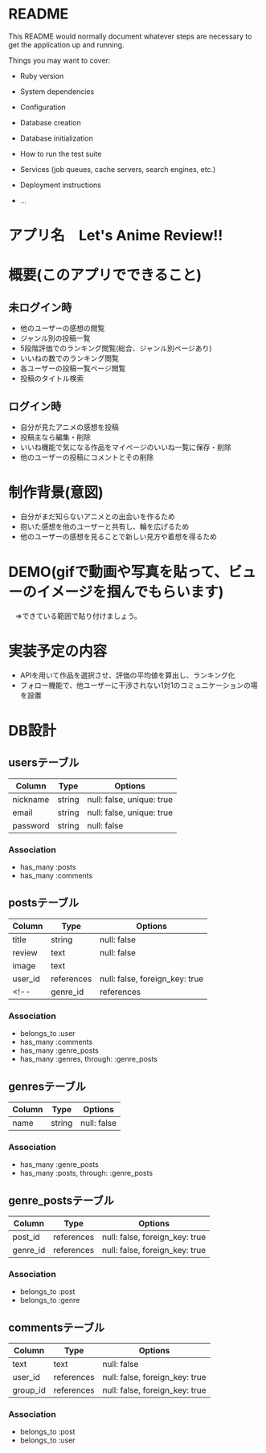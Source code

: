 # README

This README would normally document whatever steps are necessary to get the
application up and running.

Things you may want to cover:

* Ruby version

* System dependencies

* Configuration

* Database creation

* Database initialization

* How to run the test suite

* Services (job queues, cache servers, search engines, etc.)

* Deployment instructions

* ...

# アプリ名　Let's Anime Review!!

# 概要(このアプリでできること)
## 未ログイン時
- 他のユーザーの感想の閲覧
- ジャンル別の投稿一覧
- 5段階評価でのランキング閲覧(総合、ジャンル別ページあり)
- いいねの数でのランキング閲覧
- 各ユーザーの投稿一覧ページ閲覧
- 投稿のタイトル検索

## ログイン時
- 自分が見たアニメの感想を投稿
- 投稿主なら編集・削除
- いいね機能で気になる作品をマイページのいいね一覧に保存・削除
- 他のユーザーの投稿にコメントとその削除

# 制作背景(意図)
- 自分がまだ知らないアニメとの出会いを作るため
- 抱いた感想を他のユーザーと共有し、輪を広げるため
- 他のユーザーの感想を見ることで新しい見方や着想を得るため

# DEMO(gifで動画や写真を貼って、ビューのイメージを掴んでもらいます)
　⇒できている範囲で貼り付けましょう。
# 実装予定の内容
- APIを用いて作品を選択させ、評価の平均値を算出し、ランキング化
- フォロー機能で、他ユーザーに干渉されない1対1のコミュニケーションの場を設置


# DB設計
## usersテーブル
|Column|Type|Options|
|------|----|-------|
|nickname|string|null: false, unique: true|
|email|string|null: false, unique: true|
|password|string|null: false|

### Association
- has_many :posts
- has_many :comments

## postsテーブル
|Column|Type|Options|
|------|----|-------|
|title|string|null: false|
|review|text|null: false|
|image|text||
|user_id|references|null: false, foreign_key: true|
<!-- |genre_id|references|null: false, foreign_key: true| -->
### Association
- belongs_to :user
- has_many :comments
- has_many :genre_posts
- has_many  :genres, through: :genre_posts

## genresテーブル
|Column|Type|Options|
|------|----|-------|
|name|string|null: false|
### Association
- has_many :genre_posts
- has_many  :posts, through: :genre_posts

## genre_postsテーブル
|Column|Type|Options|
|------|----|-------|
|post_id|references|null: false, foreign_key: true|
|genre_id|references|null: false, foreign_key: true|
### Association
- belongs_to :post
- belongs_to :genre

## commentsテーブル
|Column|Type|Options|
|------|----|-------|
|text|text|null: false|
|user_id|references|null: false, foreign_key: true|
|group_id|references|null: false, foreign_key: true|
### Association
- belongs_to :post
- belongs_to :user
